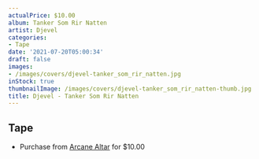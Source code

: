 ```yaml
---
actualPrice: $10.00
album: Tanker Som Rir Natten
artist: Djevel
categories:
- Tape
date: '2021-07-20T05:00:34'
draft: false
images:
- /images/covers/djevel-tanker_som_rir_natten.jpg
inStock: true
thumbnailImage: /images/covers/djevel-tanker_som_rir_natten-thumb.jpg
title: Djevel - Tanker Som Rir Natten
---
```


## Tape
* Purchase from [Arcane Altar](https://arcanealtar.bigcartel.com/product/djevel-tanker-som-rir-natten-tape) for $10.00
